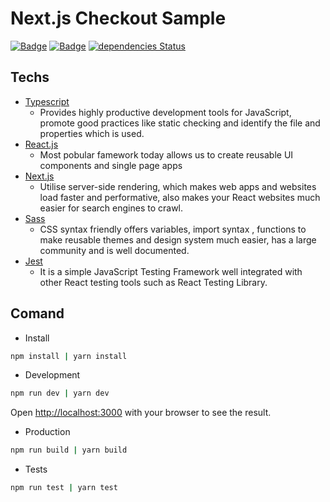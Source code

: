 # Next.js Checkout Sample
 [![Badge](https://img.shields.io/github/package-json/v/crisfeit/test-front)](https://github.com/CrisFeit/test-front/releases) [![Badge](https://img.shields.io/badge/%20node.js-%20%3E%3D_14-brightgreen?logo=node.js)](https://nodejs.org) [![dependencies Status](https://status.david-dm.org/gh/CrisFeit/test-front.svg)](https://github.com/CrisFeit/test-front/blob/master/package.json)
##  Techs
* [Typescript](https://www.typescriptlang.org/)
    * Provides highly productive development tools for JavaScript, promote good practices like static checking and identify the file and properties which is used.
* [React.js](https://reactjs.org) 
    * Most pobular famework today allows us to create reusable UI components and single page apps
* [Next.js](https://nextjs.org)
    * Utilise server-side rendering, which makes web apps and websites load faster and performative, also makes your React websites much easier for search engines to crawl.
* [Sass](https://sass-lang.com/)
    * CSS syntax friendly offers variables, import syntax , functions to make reusable themes and design system much easier, has a large community and is well documented.
* [Jest](https://jestjs.io)
    * It is a simple JavaScript Testing Framework well integrated with other React testing tools such as React Testing Library.
## Comand
- Install
```bash
npm install | yarn install
```
- Development
```bash
npm run dev | yarn dev
```
Open [http://localhost:3000](http://localhost:3000) with your browser to see the result.

- Production
```bash
npm run build | yarn build
```
- Tests
```bash
npm run test | yarn test
```